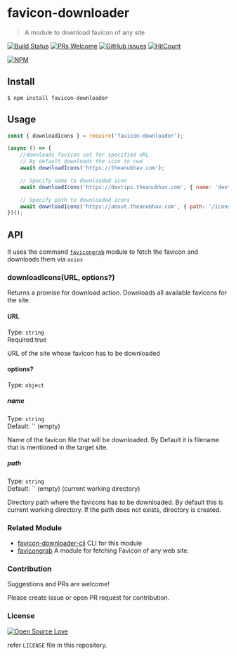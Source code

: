 # favicon-downloader

> A module to download favicon of any site

[![Build Status](https://travis-ci.org/anubhavsrivastava/favicon-downloader.svg?branch=master)](https://travis-ci.org/anubhavsrivastava/favicon-downloader)
[![PRs Welcome](https://img.shields.io/badge/PRs-welcome-brightgreen.svg?style=flat-square)](http://makeapullrequest.com)
[![GitHub issues](https://img.shields.io/github/issues/anubhavsrivastava/favicon-downloader.svg?style=flat-square)](https://github.com/anubhavsrivastava/favicon-downloader/issues)
[![HitCount](http://hits.dwyl.io/anubhavsrivastava/favicon-downloader.svg)](http://hits.dwyl.io/anubhavsrivastava/favicon-downloader)

[![NPM](https://nodei.co/npm/favicon-downloader.png?downloads=true&stars=true)](https://nodei.co/npm/favicon-downloader/)

## Install

```
$ npm install favicon-downloader
```

## Usage

```javascript
const { downloadIcons } = require('favicon-downloader');

(async () => {
	//downloads favicon set for specified URL
	// By default downloads the icon to cwd
	await downloadIcons('https://theanubhav.com');

	// Specify name to downloaded icon
	await downloadIcons('https://devtips.theanubhav.com', { name: 'devtips.ico' });

	// Specify path to downloaded icons
	await downloadIcons('https://about.theanubhav.com', { path: '/icons/about' });
})();
```

## API

It uses the command [`favicongrab`](https://github.com/anubhavsrivastava/favicongrab) module to fetch the favicon and downloads them via `axios`

### downloadIcons(URL, options?)

Returns a promise for download action. Downloads all available favicons for the site.

#### URL

Type: `string`<br>
Required:true

URL of the site whose favicon has to be downloaded

#### options?

Type: `object`

##### name

Type: `string`<br>
Default: `` (empty)

Name of the favicon file that will be downloaded. By Default it is filename that is mentioned in the target site.

##### path

Type: `string`<br>
Default: `` (empty) (current working directory)

Directory path where the favicons has to be downloaded. By default this is current working directory. If the path does not exists, directory is created.

### Related Module

-   [favicon-downloader-cli](https://github.com/anubhavsrivastava/favicon-downloader-cli) CLI for this module
-   [favicongrab](https://github.com/anubhavsrivastava/favicongrab) A module for fetching Favicon of any web site.

### Contribution

Suggestions and PRs are welcome!

Please create issue or open PR request for contribution.

### License

[![Open Source Love](https://badges.frapsoft.com/os/mit/mit.svg?v=102)](LICENSE)

refer `LICENSE` file in this repository.
